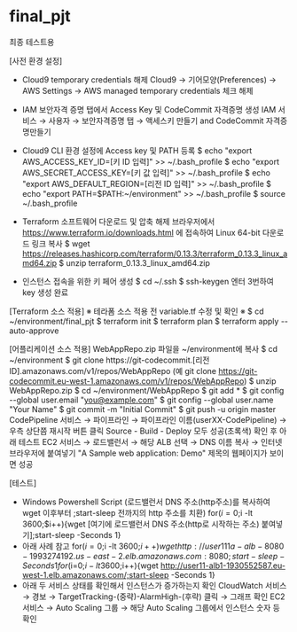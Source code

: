 # final_pjt
최종 테스트용

[사전 환경 설정]
- Cloud9 temporary credentials 해제
Cloud9 → 기어모양(Preferences) → AWS Settings → AWS managed temporary credentials 체크 해제

- IAM 보안자격 증명 탭에서 Access Key 및 CodeCommit 자격증명 생성
IAM 서비스 → 사용자 → 보안자격증명 탭 → 액세스키 만들기 and CodeCommit 자격증명만들기

- Cloud9 CLI 환경 설정에 Access key 및 PATH 등록
$ echo "export AWS_ACCESS_KEY_ID=[키 ID 입력]" >> ~/.bash_profile
$ echo "export AWS_SECRET_ACCESS_KEY=[키 값 입력]" >> ~/.bash_profile
$ echo "export AWS_DEFAULT_REGION=[리전 ID 입력]" >> ~/.bash_profile
$ echo "export PATH=$PATH:~/environment" >> ~/.bash_profile
$ source ~/.bash_profile

- Terraform 소프트웨어 다운로드 및 압축 해제
브라우저에서 https://www.terraform.io/downloads.html 에 접속하여 Linux 64-bit 다운로드 링크 복사 
$ wget https://releases.hashicorp.com/terraform/0.13.3/terraform_0.13.3_linux_amd64.zip
$ unzip terraform_0.13.3_linux_amd64.zip

- 인스턴스 접속을 위한 키 페어 생성
$ cd ~/.ssh
$ ssh-keygen
엔터 3번하여 key 생성 완료


[Terraform 소스 적용]
※  테라폼 소스 적용 전 variable.tf  수정 및 확인 ※ 
$ cd ~/environment/final_pjt
$ terraform init
$ terraform plan
$ terraform apply --auto-approve


[어플리케이션 소스 적용]
WebAppRepo.zip 파일을 ~/environment에 복사
$ cd ~/environment
$ git clone https://git-codecommit.[리전 ID].amazonaws.com/v1/repos/WebAppRepo
(예 git clone https://git-codecommit.eu-west-1.amazonaws.com/v1/repos/WebAppRepo)
$ unzip WebAppRepo.zip
$ cd ~/environment/WebAppRepo
$ git add *
$ git config --global user.email "you@example.com"
$ git config --global user.name "Your Name"
$ git commit -m "Initial Commit"
$ git push -u origin master
CodePipeline 서비스 → 파이프라인 → 파이프라인 이름(userXX-CodePipeline) → 우측 상단쯤 재시작 버튼 클릭
Source - Build - Deploy 모두 성공(초록색) 확인 후 아래 테스트
EC2 서비스 → 로드밸런서 → 해당 ALB 선택 → DNS 이름 복사 → 인터넷 브라우저에 붙여넣기
"A Sample web application: Demo" 제목의 웹페이지가 보이면 성공


[테스트]
- Windows Powershell Script (로드밸런서 DNS 주소(http주소)를 복사하여 wget 이후부터 ;start-sleep 전까지의 http 주소를 치환)
for($i=0;$i -lt 3600;$i++){wget [여기에 로드밸런서 DNS 주소(http로 시작하는 주소) 붙여넣기];start-sleep -Seconds 1}
- 아래 사례 참고
for($i=0;$i -lt 3600;$i++){wget http://user111a-alb-8080-1993274192.us-east-2.elb.amazonaws.com:8080;start-sleep -Seconds 1}
for($i=0;$i -lt 3600;$i++){wget http://user11-alb1-1930552587.eu-west-1.elb.amazonaws.com/;start-sleep -Seconds 1}
- 아래 두 서비스 상태를 확인해서 인스턴스가 증가하는지 확인
CloudWatch 서비스 → 경보 → TargetTracking-(중략)-AlarmHigh-(후략) 클릭 → 그래프 확인
EC2 서비스 → Auto Scaling 그룹 → 해당 Auto Scaling 그룹에서 인스턴스 숫자 등 확인